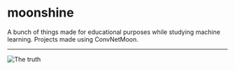 # moonshine
A bunch of things made for educational purposes while studying machine learning.
Projects made using ConvNetMoon.

---

![The truth](https://imgflip.com/i/1c1tdi)
